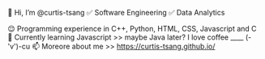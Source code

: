 👋 Hi, I’m @curtis-tsang
✅ Software Engineering
✅ Data Analytics

😌 Programming experience in C++, Python, HTML, CSS, Javascript and C
🌱 Currently learning Javascript
    >> maybe Java later? I love coffee   ____
                                        (-'v')-cu
📫 Moreore about me >> https://curtis-tsang.github.io/

<!---
curtis-tsang/curtis-tsang is a ✨ special ✨ repository because its `README.md` (this file) appears on your GitHub profile.
You can click the Preview link to take a look at your changes.
--->
